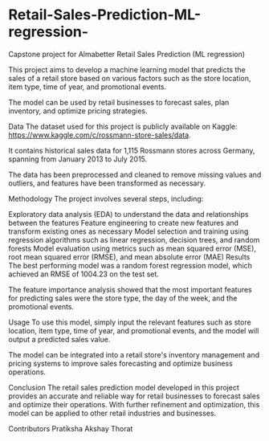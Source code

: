 # Retail-Sales-Prediction-ML-regression-
Capstone project for Almabetter Retail Sales Prediction (ML regression)

This project aims to develop a machine learning model that predicts the sales of a retail store based on various factors such as the store location, item type, time of year, and promotional events.

The model can be used by retail businesses to forecast sales, plan inventory, and optimize pricing strategies.

Data
The dataset used for this project is publicly available on Kaggle: https://www.kaggle.com/c/rossmann-store-sales/data.

It contains historical sales data for 1,115 Rossmann stores across Germany, spanning from January 2013 to July 2015.

The data has been preprocessed and cleaned to remove missing values and outliers, and features have been transformed as necessary.

Methodology
The project involves several steps, including:

Exploratory data analysis (EDA) to understand the data and relationships between the features
Feature engineering to create new features and transform existing ones as necessary
Model selection and training using regression algorithms such as linear regression, decision trees, and random forests
Model evaluation using metrics such as mean squared error (MSE), root mean squared error (RMSE), and mean absolute error (MAE)
Results
The best performing model was a random forest regression model, which achieved an RMSE of 1004.23 on the test set.

The feature importance analysis showed that the most important features for predicting sales were the store type, the day of the week, and the promotional events.

Usage
To use this model, simply input the relevant features such as store location, item type, time of year, and promotional events, and the model will output a predicted sales value.

The model can be integrated into a retail store's inventory management and pricing systems to improve sales forecasting and optimize business operations.

Conclusion
The retail sales prediction model developed in this project provides an accurate and reliable way for retail businesses to forecast sales and optimize their operations. With further refinement and optimization, this model can be applied to other retail industries and businesses.

Contributors
Pratiksha Akshay Thorat
